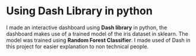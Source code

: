 # Using Dash Library in python 
 I made an interactive dashboard using **Dash library** in python,
 the dashboard makes use of a trained model of the iris dataset
 in sklearn. The model was trained using **Random Forest Classifier**.
 I made used of Dash in this project for easier explanation to non technical people.
